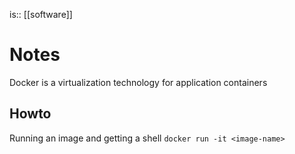 is:: [[software]]

# Notes
Docker is a virtualization technology for application containers

## Howto
Running an image and getting a shell
```docker run -it <image-name>```
